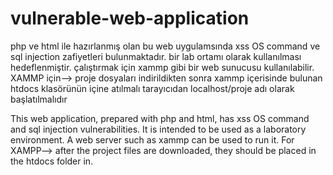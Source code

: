 # vulnerable-web-application
php ve html ile hazırlanmış olan bu web uygulamsında xss OS command ve sql injection zafiyetleri bulunmaktadır.
bir lab ortamı olarak kullanılması hedeflenmiştir.
çalıştırmak için xammp gibi bir web sunucusu kullanılabilir.
XAMMP için--> proje dosyaları indirildikten sonra xammp içerisinde bulunan htdocs klasörünün içine atılmalı tarayıcıdan localhost/proje adı olarak başlatılmalıdır 


This web application, prepared with php and html, has xss OS command and sql injection vulnerabilities.
It is intended to be used as a laboratory environment.
A web server such as xammp can be used to run it.
For XAMPP--> after the project files are downloaded, they should be placed in the htdocs folder in.
